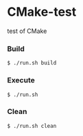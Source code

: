# CMake-test

test of CMake

### Build

	$ ./run.sh build

### Execute

	$ ./run.sh

### Clean

	$ ./run.sh clean
